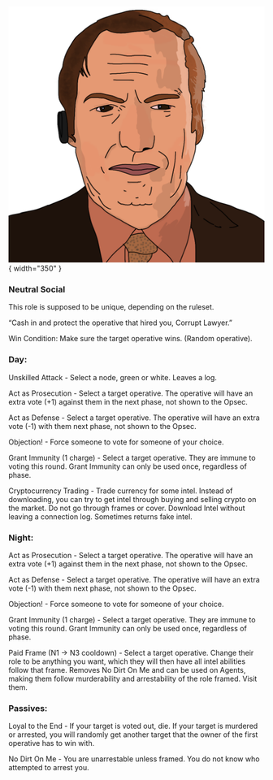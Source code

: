 ![corruptlawyer.png](Images/corruptlawyer.png){ width="350" }

### **Neutral Social**

This role is supposed to be unique, depending on the ruleset.

“Cash in and protect the operative that hired you, Corrupt Lawyer.”

Win Condition: Make sure the target operative wins. (Random operative).

### **Day:**

Unskilled Attack - Select a node, green or white. Leaves a log.

Act as Prosecution - Select a target operative. The operative will have an extra vote (+1) against them in the next phase, not shown to the Opsec.

Act as Defense - Select a target operative. The operative will have an extra vote (-1) with them next phase, not shown to the Opsec.

Objection! - Force someone to vote for someone of your choice.

Grant Immunity (1 charge) - Select a target operative. They are immune to voting this round. Grant Immunity can only be used once, regardless of phase.

Cryptocurrency Trading - Trade currency for some intel. Instead of downloading, you can try to get intel through buying and selling crypto on the market. Do not go through frames or cover. Download Intel without leaving a connection log. Sometimes returns fake intel.

### **Night:**

Act as Prosecution - Select a target operative. The operative will have an extra vote (+1) against them in the next phase, not shown to the Opsec.

Act as Defense - Select a target operative. The operative will have an extra vote (-1) with them next phase, not shown to the Opsec.

Objection! - Force someone to vote for someone of your choice.

Grant Immunity (1 charge) - Select a target operative. They are immune to voting this round. Grant Immunity can only be used once, regardless of phase.

Paid Frame (N1 -> N3 cooldown) - Select a target operative. Change their role to be anything you want, which they will then have all intel abilities follow that frame. Removes No Dirt On Me and can be used on Agents, making them follow murderability and arrestability of the role framed. Visit them.

### **Passives:**

Loyal to the End - If your target is voted out, die. If your target is murdered or arrested, you will randomly get another target that the owner of the first operative has to win with.

No Dirt On Me - You are unarrestable unless framed. You do not know who attempted to arrest you.